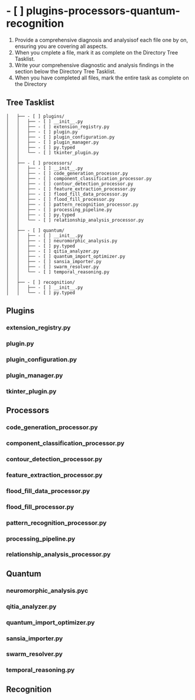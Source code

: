 # - [ ] plugins-processors-quantum-recognition

1. Provide a comprehensive diagnosis and analysisof each file one by on, ensuring you are covering all aspects.
2. When you cmplete a file, mark it as complete on the Directory Tree Tasklist.
3. Write your comprehensive diagnostic and analysis findings in the section below the Directory Tree Tasklist.
4. When you have completed all files, mark the entire task as complete on the Directory

## Tree Tasklist

```
│   ├── - [ ] plugins/
│   │   ├── - [ ] __init__.py
│   │   ├── - [ ] extension_registry.py
│   │   ├── - [ ] plugin.py
│   │   ├── - [ ] plugin_configuration.py
│   │   ├── - [ ] plugin_manager.py
│   │   ├── - [ ] py.typed
│   │   └── - [ ] tkinter_plugin.py
│   │
│   ├── - [ ] processors/
│   │   ├── - [ ] __init__.py
│   │   ├── - [ ] code_generation_processor.py
│   │   ├── - [ ] component_classification_processor.py
│   │   ├── - [ ] contour_detection_processor.py
│   │   ├── - [ ] feature_extraction_processor.py
│   │   ├── - [ ] flood_fill_data_processor.py
│   │   ├── - [ ] flood_fill_processor.py
│   │   ├── - [ ] pattern_recognition_processor.py
│   │   ├── - [ ] processing_pipeline.py
│   │   ├── - [ ] py.typed
│   │   └── - [ ] relationship_analysis_processor.py
│   │
│   ├── - [ ] quantum/
│   │   ├── - [ ] __init__.py
│   │   ├── - [ ] neuromorphic_analysis.py
│   │   ├── - [ ] py.typed
│   │   ├── - [ ] qitia_analyzer.py
│   │   ├── - [ ] quantum_import_optimizer.py
│   │   ├── - [ ] sansia_importer.py
│   │   ├── - [ ] swarm_resolver.py
│   │   └── - [ ] temporal_reasoning.py
│   │
│   ├── - [ ] recognition/
│   │   ├── - [ ] __init__.py
│   │   └── - [ ] py.typed
```

## Plugins

### extension_registry.py

### plugin.py

### plugin_configuration.py

### plugin_manager.py

### tkinter_plugin.py

## Processors

### code_generation_processor.py

### component_classification_processor.py

### contour_detection_processor.py

### feature_extraction_processor.py

### flood_fill_data_processor.py

### flood_fill_processor.py

### pattern_recognition_processor.py

### processing_pipeline.py

### relationship_analysis_processor.py

## Quantum

### neuromorphic_analysis.pyc

### qitia_analyzer.py

### quantum_import_optimizer.py

### sansia_importer.py

### swarm_resolver.py

### temporal_reasoning.py

## Recognition
